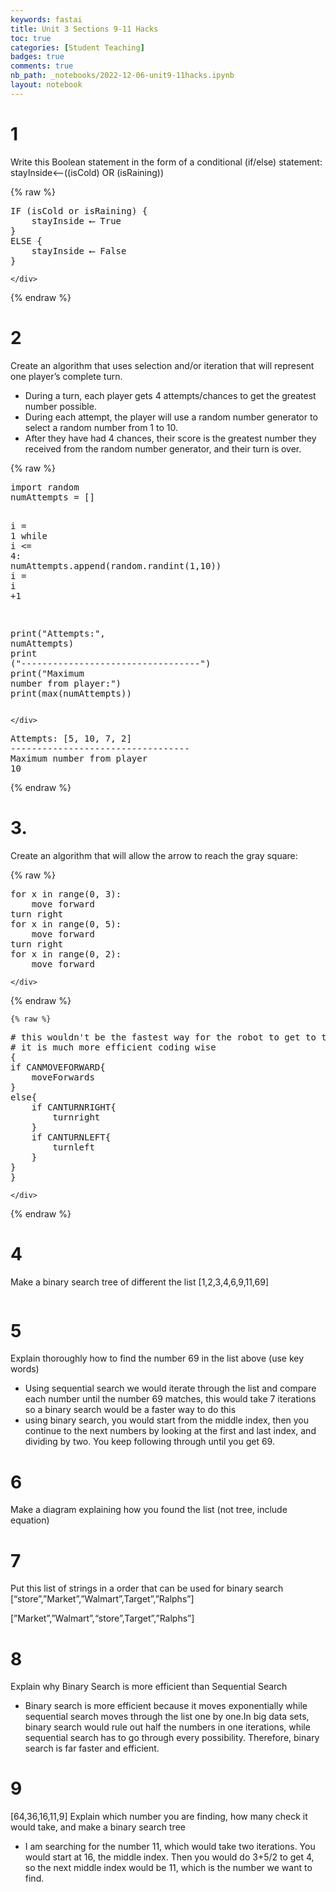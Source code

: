 ```yaml
---
keywords: fastai
title: Unit 3 Sections 9-11 Hacks  
toc: true 
categories: [Student Teaching]
badges: true
comments: true
nb_path: _notebooks/2022-12-06-unit9-11hacks.ipynb
layout: notebook
---
```


<!--
#################################################
### THIS FILE WAS AUTOGENERATED! DO NOT EDIT! ###
#################################################
# file to edit: _notebooks/2022-12-06-unit9-11hacks.ipynb
-->

<div class="container" id="notebook-container">
        
<div class="cell border-box-sizing text_cell rendered"><div class="inner_cell">
<div class="text_cell_render border-box-sizing rendered_html">
<h1 id="1">1<a class="anchor-link" href="#1"> </a></h1><p>Write this Boolean statement in the form of a conditional (if/else) statement: stayInside⟵((isCold) OR (isRaining))</p>

</div>
</div>
</div>
    {% raw %}
    
<div class="cell border-box-sizing code_cell rendered">
<div class="input">

<div class="inner_cell">
    <div class="input_area">
<div class=" highlight hl-ipython3"><pre><span></span><span class="n">IF</span> <span class="p">(</span><span class="n">isCold</span> <span class="ow">or</span> <span class="n">isRaining</span><span class="p">)</span> <span class="p">{</span>
    <span class="n">stayInside</span> <span class="err">⟵</span> <span class="kc">True</span>
<span class="p">}</span>
<span class="n">ELSE</span> <span class="p">{</span>
    <span class="n">stayInside</span> <span class="err">⟵</span> <span class="kc">False</span>
<span class="p">}</span>
</pre></div>

    </div>
</div>
</div>

</div>
    {% endraw %}

<div class="cell border-box-sizing text_cell rendered"><div class="inner_cell">
<div class="text_cell_render border-box-sizing rendered_html">
<h1 id="2">2<a class="anchor-link" href="#2"> </a></h1><p>Create an algorithm that uses selection and/or iteration that will represent one player’s complete turn.</p>
<ul>
<li>During a turn, each player gets 4 attempts/chances to get the greatest number possible.</li>
<li>During each attempt, the player will use a random number generator to select a random number from 1 to 10.</li>
<li>After they have had 4 chances, their score is the greatest number they received from the random number generator, and their turn is over.</li>
</ul>

</div>
</div>
</div>
    {% raw %}
    
<div class="cell border-box-sizing code_cell rendered">
<div class="input">

<div class="inner_cell">
    <div class="input_area">
<div class=" highlight hl-ipython3"><pre><span></span><span class="kn">import</span> <span class="nn">random</span>
<span class="n">numAttempts</span> <span class="o">=</span> <span class="p">[]</span>

<span class="n">i</span> <span class="o">=</span> <span class="mi">1</span> 
<span class="k">while</span> <span class="n">i</span> <span class="o">&lt;=</span> <span class="mi">4</span><span class="p">:</span>
    <span class="n">numAttempts</span><span class="o">.</span><span class="n">append</span><span class="p">(</span><span class="n">random</span><span class="o">.</span><span class="n">randint</span><span class="p">(</span><span class="mi">1</span><span class="p">,</span><span class="mi">10</span><span class="p">))</span>
    <span class="n">i</span> <span class="o">=</span> <span class="n">i</span> <span class="o">+</span><span class="mi">1</span> 
    
<span class="nb">print</span><span class="p">(</span><span class="s2">&quot;Attempts:&quot;</span><span class="p">,</span> <span class="n">numAttempts</span><span class="p">)</span>
<span class="nb">print</span> <span class="p">(</span><span class="s2">&quot;----------------------------------&quot;</span><span class="p">)</span>
<span class="nb">print</span><span class="p">(</span><span class="s2">&quot;Maximum number from player:&quot;</span><span class="p">)</span>
<span class="nb">print</span><span class="p">(</span><span class="nb">max</span><span class="p">(</span><span class="n">numAttempts</span><span class="p">))</span>
</pre></div>

    </div>
</div>
</div>

<div class="output_wrapper">
<div class="output">

<div class="output_area">

<div class="output_subarea output_stream output_stdout output_text">
<pre>Attempts: [5, 10, 7, 2]
----------------------------------
Maximum number from player
10
</pre>
</div>
</div>

</div>
</div>

</div>
    {% endraw %}

<div class="cell border-box-sizing text_cell rendered"><div class="inner_cell">
<div class="text_cell_render border-box-sizing rendered_html">
<h1 id="3.">3.<a class="anchor-link" href="#3."> </a></h1><p>Create an algorithm that will allow the arrow to reach the gray square:</p>

</div>
</div>
</div>
    {% raw %}
    
<div class="cell border-box-sizing code_cell rendered">
<div class="input">

<div class="inner_cell">
    <div class="input_area">
<div class=" highlight hl-ipython3"><pre><span></span><span class="k">for</span> <span class="n">x</span> <span class="ow">in</span> <span class="nb">range</span><span class="p">(</span><span class="mi">0</span><span class="p">,</span> <span class="mi">3</span><span class="p">):</span>
    <span class="n">move</span> <span class="n">forward</span> 
<span class="n">turn</span> <span class="n">right</span> 
<span class="k">for</span> <span class="n">x</span> <span class="ow">in</span> <span class="nb">range</span><span class="p">(</span><span class="mi">0</span><span class="p">,</span> <span class="mi">5</span><span class="p">):</span>
    <span class="n">move</span> <span class="n">forward</span> 
<span class="n">turn</span> <span class="n">right</span>
<span class="k">for</span> <span class="n">x</span> <span class="ow">in</span> <span class="nb">range</span><span class="p">(</span><span class="mi">0</span><span class="p">,</span> <span class="mi">2</span><span class="p">):</span>
    <span class="n">move</span> <span class="n">forward</span> 
</pre></div>

    </div>
</div>
</div>

</div>
    {% endraw %}

    {% raw %}
    
<div class="cell border-box-sizing code_cell rendered">
<div class="input">

<div class="inner_cell">
    <div class="input_area">
<div class=" highlight hl-ipython3"><pre><span></span><span class="c1"># this wouldn&#39;t be the fastest way for the robot to get to the other side but</span>
<span class="c1"># it is much more efficient coding wise</span>
<span class="p">{</span>
<span class="k">if</span> <span class="n">CANMOVEFORWARD</span><span class="p">{</span>
    <span class="n">moveForwards</span>
<span class="p">}</span>
<span class="k">else</span><span class="p">{</span>
    <span class="k">if</span> <span class="n">CANTURNRIGHT</span><span class="p">{</span>
        <span class="n">turnright</span>
    <span class="p">}</span>
    <span class="k">if</span> <span class="n">CANTURNLEFT</span><span class="p">{</span>
        <span class="n">turnleft</span>
    <span class="p">}</span>
<span class="p">}</span>
<span class="p">}</span>
</pre></div>

    </div>
</div>
</div>

</div>
    {% endraw %}

<div class="cell border-box-sizing text_cell rendered"><div class="inner_cell">
<div class="text_cell_render border-box-sizing rendered_html">
<h1 id="4">4<a class="anchor-link" href="#4"> </a></h1><p>Make a binary search tree of different the list [1,2,3,4,6,9,11,69]</p>
<p><img src="https://github.com/kayleehou/myproject/blob/master/images/binarysearchtree.PNG?raw=true" alt=""></p>

</div>
</div>
</div>
<div class="cell border-box-sizing text_cell rendered"><div class="inner_cell">
<div class="text_cell_render border-box-sizing rendered_html">
<h1 id="5">5<a class="anchor-link" href="#5"> </a></h1><p>Explain thoroughly how to find the number 69 in the list above (use key words)</p>
<ul>
<li>Using sequential search we would iterate through the list and compare each number until the number 69 matches, this would take 7 iterations so a binary search would be a faster way to do this</li>
<li>using binary search, you would start from the middle index, then you continue to the next numbers by looking at the first and last index, and dividing by two. You keep following through until you get 69. </li>
</ul>

</div>
</div>
</div>
<div class="cell border-box-sizing text_cell rendered"><div class="inner_cell">
<div class="text_cell_render border-box-sizing rendered_html">
<h1 id="6">6<a class="anchor-link" href="#6"> </a></h1><p>Make a diagram explaining how you found the list (not tree, include equation)
<img src="https://github.com/kayleehou/myproject/blob/master/images/binarydiagram3.PNG?raw=true" alt=""></p>

</div>
</div>
</div>
<div class="cell border-box-sizing text_cell rendered"><div class="inner_cell">
<div class="text_cell_render border-box-sizing rendered_html">
<h1 id="7">7<a class="anchor-link" href="#7"> </a></h1><p>Put this list of strings in a order that can be used for binary search [“store”,”Market”,”Walmart”,Target”,”Ralphs”]</p>
<p>[”Market”,”Walmart”,“store”,Target”,”Ralphs”]</p>

</div>
</div>
</div>
<div class="cell border-box-sizing text_cell rendered"><div class="inner_cell">
<div class="text_cell_render border-box-sizing rendered_html">
<h1 id="8">8<a class="anchor-link" href="#8"> </a></h1><p>Explain why Binary Search is more efficient than Sequential Search</p>
<ul>
<li>Binary search is more efficient because it moves exponentially while sequential search moves through the list one by one.In big data sets, binary search would rule out half the numbers in one iterations, while sequential search has to go through every possibility. Therefore, binary search is far faster and efficient. </li>
</ul>
<h1 id="9">9<a class="anchor-link" href="#9"> </a></h1><p>[64,36,16,11,9] Explain which number you are finding, how many check it would take, and make a binary search tree</p>
<ul>
<li>I am searching for the number 11, which would take two iterations. You would start at 16, the middle index. Then you would do 3+5/2 to get 4, so the next middle index would be 11, which is the number we want to find. </li>
</ul>
<p><img src="https://github.com/kayleehou/myproject/blob/master/images/binarytree2.PNG?raw=true" alt=""></p>

</div>
</div>
</div>
</div>
 


